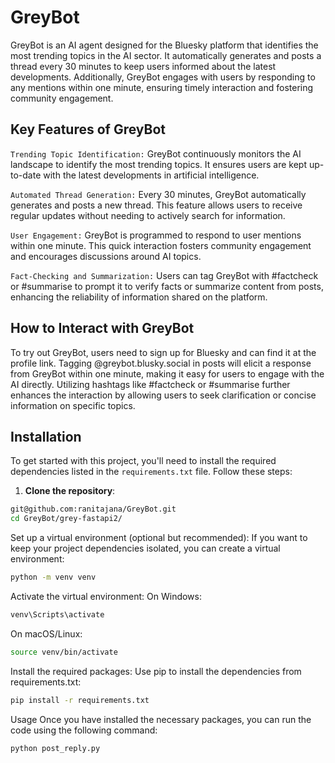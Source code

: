 # GreyBot

GreyBot is an AI agent designed for the Bluesky platform that identifies the most trending topics in the AI sector. It automatically generates and posts a thread every 30 minutes to keep users informed about the latest developments. Additionally, GreyBot engages with users by responding to any mentions within one minute, ensuring timely interaction and fostering community engagement.

## Key Features of GreyBot
`Trending Topic Identification:` GreyBot continuously monitors the AI landscape to identify the most trending topics. It ensures users are kept up-to-date with the latest developments in artificial intelligence.

`Automated Thread Generation:` Every 30 minutes, GreyBot automatically generates and posts a new thread. This feature allows users to receive regular updates without needing to actively search for information.

`User Engagement:` GreyBot is programmed to respond to user mentions within one minute. This quick interaction fosters community engagement and encourages discussions around AI topics.

`Fact-Checking and Summarization:` Users can tag GreyBot with #factcheck or #summarise to prompt it to verify facts or summarize content from posts, enhancing the reliability of information shared on the platform.

## How to Interact with GreyBot
To try out GreyBot, users need to sign up for Bluesky and can find it at the profile link.
Tagging @greybot.blusky.social in posts will elicit a response from GreyBot within one minute, making it easy for users to engage with the AI directly.
Utilizing hashtags like #factcheck or #summarise further enhances the interaction by allowing users to seek clarification or concise information on specific topics.

## Installation

To get started with this project, you'll need to install the required dependencies listed in the `requirements.txt` file. Follow these steps:

1. **Clone the repository**:
```bash
git@github.com:ranitajana/GreyBot.git
cd GreyBot/grey-fastapi2/
```
Set up a virtual environment (optional but recommended):
If you want to keep your project dependencies isolated, you can create a virtual environment:
```bash
python -m venv venv
```
Activate the virtual environment:
On Windows:
```bash
venv\Scripts\activate
```
On macOS/Linux:
```bash
source venv/bin/activate
```
Install the required packages:
Use pip to install the dependencies from requirements.txt:
```bash
pip install -r requirements.txt
```
Usage
Once you have installed the necessary packages, you can run the code using the following command:
```bash
python post_reply.py
```
